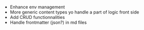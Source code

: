- Enhance env management
- More generic content types yo handle a part of logic front side
- Add CRUD functionnalities
- Handle frontmatter (json?) in md files